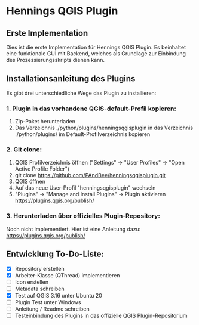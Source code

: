 # Hennings QGIS Plugin

## Erste Implementation

Dies ist die erste Implementation für Hennings QGIS Plugin. Es beinhaltet eine funktionale GUI mit Backend, welches als Grundlage zur Einbindung des Prozessierungsskripts dienen kann.

## Installationsanleitung des Plugins

Es gibt drei unterschiedliche Wege das Plugin zu installieren:

### 1. Plugin in das vorhandene QGIS-default-Profil kopieren:
1. Zip-Paket herunterladen
2. Das Verzeichnis ./python/plugins/henningsqgisplugin in das Verzeichnis ./python/plugins/ im Default-Profilverzeichnis kopieren

### 2. Git clone:
1. QGIS Profilverzeichnis öffnen ("Settings" -> "User Profiles" -> "Open Active Profile Folder")
2. git clone https://github.com/PAndBee/henningsqgisplugin.git
3. QGIS öffnen
4. Auf das neue User-Profil "henningsqgisplugin" wechseln
5. "Plugins" -> "Manage and Install Plugins" -> Plugin aktivieren
https://plugins.qgis.org/publish/

### 3. Herunterladen über offizielles Plugin-Repository:

Noch nicht implementiert. Hier ist eine Anleitung dazu:
https://plugins.qgis.org/publish/

## Entwicklung To-Do-Liste:

- [x] Repository erstellen
- [x] Arbeiter-Klasse (QThread) implementieren
- [ ] Icon erstellen
- [ ] Metadata schreiben
- [x] Test auf QGIS 3.16 unter Ubuntu 20
- [ ] Plugin Test unter Windows
- [ ] Anleitung / Readme schreiben
- [ ] Testeinbindung des Plugins in das offizielle QGIS Plugin-Repositorium
